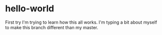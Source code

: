 # hello-world
First try
I'm trying to learn how this all works.
I'm typing a bit about myself to make this branch different than my master.
